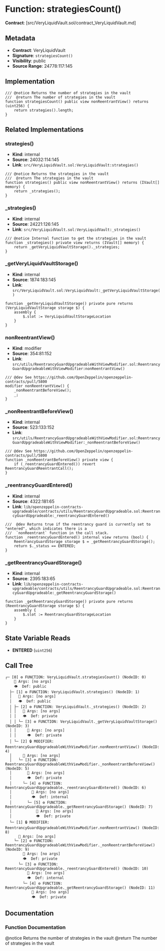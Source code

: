 # Function: strategiesCount()

**Contract**: [src/VeryLiquidVault.sol/contract_VeryLiquidVault.md]

## Metadata

- **Contract**: VeryLiquidVault
- **Signature**: `strategiesCount()`
- **Visibility**: public
- **Source Range**: 24778:117:145

## Implementation

```solidity
/// @notice Returns the number of strategies in the vault
///  @return The number of strategies in the vault
function strategiesCount() public view nonReentrantView() returns (uint256) {
    return strategies().length;
}
```

## Related Implementations

### strategies()

- **Kind**: internal
- **Source**: 24032:114:145
- **Link**: `src/VeryLiquidVault.sol:VeryLiquidVault:strategies()`

```solidity
/// @notice Returns the strategies in the vault
///  @return The strategies in the vault
function strategies() public view nonReentrantView() returns (IVault[] memory) {
    return _strategies();
}
```

### _strategies()

- **Kind**: internal
- **Source**: 24221:126:145
- **Link**: `src/VeryLiquidVault.sol:VeryLiquidVault:_strategies()`

```solidity
/// @notice Internal function to get the strategies in the vault
function _strategies() private view returns (IVault[] memory) {
    return _getVeryLiquidVaultStorage()._strategies;
}
```

### _getVeryLiquidVaultStorage()

- **Kind**: internal
- **Source**: 1874:183:145
- **Link**: `src/VeryLiquidVault.sol:VeryLiquidVault:_getVeryLiquidVaultStorage()`

```solidity
function _getVeryLiquidVaultStorage() private pure returns (VeryLiquidVaultStorage storage $) {
    assembly {
        $.slot := VeryLiquidVaultStorageLocation
    }
}
```

### nonReentrantView()

- **Kind**: modifier
- **Source**: 354:81:152
- **Link**: `src/utils/ReentrancyGuardUpgradeableWithViewModifier.sol:ReentrancyGuardUpgradeableWithViewModifier:nonReentrantView()`

```solidity
/// @dev See https://github.com/OpenZeppelin/openzeppelin-contracts/pull/5800
modifier nonReentrantView() {
    _nonReentrantBeforeView();
    _;
}
```

### _nonReentrantBeforeView()

- **Kind**: internal
- **Source**: 523:133:152
- **Link**: `src/utils/ReentrancyGuardUpgradeableWithViewModifier.sol:ReentrancyGuardUpgradeableWithViewModifier:_nonReentrantBeforeView()`

```solidity
/// @dev See https://github.com/OpenZeppelin/openzeppelin-contracts/pull/5800
function _nonReentrantBeforeView() private view {
    if (_reentrancyGuardEntered()) revert ReentrancyGuardReentrantCall();
}
```

### _reentrancyGuardEntered()

- **Kind**: internal
- **Source**: 4322:181:65
- **Link**: `lib/openzeppelin-contracts-upgradeable/contracts/utils/ReentrancyGuardUpgradeable.sol:ReentrancyGuardUpgradeable:_reentrancyGuardEntered()`

```solidity
///  @dev Returns true if the reentrancy guard is currently set to "entered", which indicates there is a
///  `nonReentrant` function in the call stack.
function _reentrancyGuardEntered() internal view returns (bool) {
    ReentrancyGuardStorage storage $ = _getReentrancyGuardStorage();
    return $._status == ENTERED;
}
```

### _getReentrancyGuardStorage()

- **Kind**: internal
- **Source**: 2395:183:65
- **Link**: `lib/openzeppelin-contracts-upgradeable/contracts/utils/ReentrancyGuardUpgradeable.sol:ReentrancyGuardUpgradeable:_getReentrancyGuardStorage()`

```solidity
function _getReentrancyGuardStorage() private pure returns (ReentrancyGuardStorage storage $) {
    assembly {
        $.slot := ReentrancyGuardStorageLocation
    }
}
```

## State Variable Reads

- **ENTERED** (`uint256`)

## Call Tree

```
┌─ [0] ⚙️ FUNCTION: VeryLiquidVault.strategiesCount() (NodeID: 0)
    💬 Args: [no args]
    👁️  Def: public
  ├─ [1] ⚙️ FUNCTION: VeryLiquidVault.strategies() (NodeID: 1)
  │   💬 Args: [no args]
  │   👁️  Def: public
  │ ├─ [2] ⚙️ FUNCTION: VeryLiquidVault._strategies() (NodeID: 2)
  │ │   💬 Args: [no args]
  │ │   👁️  Def: private
  │ │ └─ [3] ⚙️ FUNCTION: VeryLiquidVault._getVeryLiquidVaultStorage() (NodeID: 3)
  │ │     💬 Args: [no args]
  │ │     👁️  Def: private
  │ └─ [2] 🔒 MODIFIER: ReentrancyGuardUpgradeableWithViewModifier.nonReentrantView() (NodeID: 4)
  │     💬 Args: [no args]
  │   └─ [3] ⚙️ FUNCTION: ReentrancyGuardUpgradeableWithViewModifier._nonReentrantBeforeView() (NodeID: 5)
  │       💬 Args: [no args]
  │       👁️  Def: private
  │     └─ [4] ⚙️ FUNCTION: ReentrancyGuardUpgradeable._reentrancyGuardEntered() (NodeID: 6)
  │         💬 Args: [no args]
  │         👁️  Def: internal
  │       └─ [5] ⚙️ FUNCTION: ReentrancyGuardUpgradeable._getReentrancyGuardStorage() (NodeID: 7)
  │           💬 Args: [no args]
  │           👁️  Def: private
  └─ [1] 🔒 MODIFIER: ReentrancyGuardUpgradeableWithViewModifier.nonReentrantView() (NodeID: 8)
      💬 Args: [no args]
    └─ [2] ⚙️ FUNCTION: ReentrancyGuardUpgradeableWithViewModifier._nonReentrantBeforeView() (NodeID: 9)
        💬 Args: [no args]
        👁️  Def: private
      └─ [3] ⚙️ FUNCTION: ReentrancyGuardUpgradeable._reentrancyGuardEntered() (NodeID: 10)
          💬 Args: [no args]
          👁️  Def: internal
        └─ [4] ⚙️ FUNCTION: ReentrancyGuardUpgradeable._getReentrancyGuardStorage() (NodeID: 11)
            💬 Args: [no args]
            👁️  Def: private
```

## Documentation

### Function Documentation

@notice Returns the number of strategies in the vault
 @return The number of strategies in the vault
